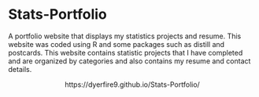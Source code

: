 # Stats-Portfolio
A portfolio website that displays my statistics projects and resume. This website was coded using R and some packages such as distill and postcards. This website contains statistic projects that I have completed and are organized by categories and also contains my resume and contact details.

<div align="center">
  https://dyerfire9.github.io/Stats-Portfolio/
</div>
